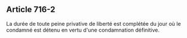 Article 716-2
----
La durée de toute peine privative de liberté est complétée du jour où le
condamné est détenu en vertu d'une condamnation définitive.
